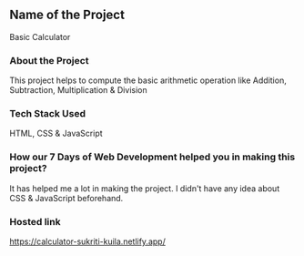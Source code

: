 ## Name of the Project 
Basic Calculator
### About the Project 
This project helps to compute the basic arithmetic operation like Addition, Subtraction, Multiplication & Division
### Tech Stack Used 
HTML, CSS & JavaScript
### How our 7 Days of Web Development helped you in making this project?
It has helped me a lot in making the project. I didn't have any idea about CSS & JavaScript beforehand. 
### Hosted link
https://calculator-sukriti-kuila.netlify.app/ 
